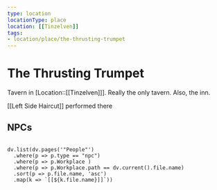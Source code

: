 ```yaml
---
type: location
locationType: place
location: [[Tinzelven]]
tags: 
- location/place/the-thrusting-trumpet
---
```

# The Thrusting Trumpet

Tavern in [Location::[[Tinzelven]]]. Really the only tavern. Also, the inn. 

[[Left Side Haircut]] performed there

## NPCs

```dataviewjs

dv.list(dv.pages('"People"')
  .where(p => p.type == "npc")
  .where(p => p.Workplace )
  .where(p => p.Workplace.path == dv.current().file.name)
  .sort(p => p.file.name, 'asc')
  .map(k => `[[${k.file.name}]]`))
  
```
